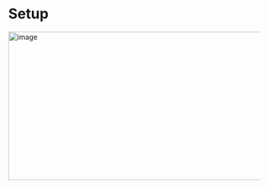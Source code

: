 # Setup

<img width="692" height="298" alt="image" src="https://github.com/user-attachments/assets/a21e6eec-8714-4d04-a929-8d5d0f575db7" />
